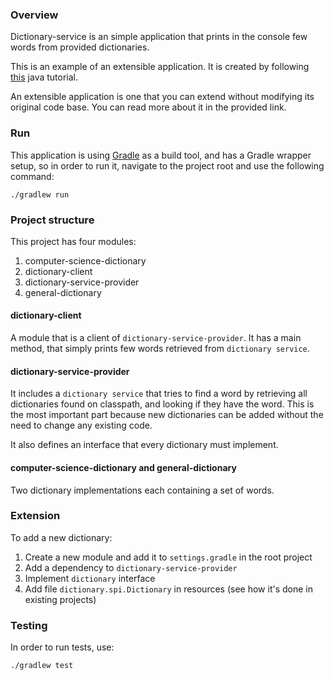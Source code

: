 ### Overview ###
Dictionary-service is an simple application that prints in the console few words from provided dictionaries.

This is an example of an extensible application.
It is created by following [this](https://docs.oracle.com/javase/tutorial/ext/basics/spi.html) java tutorial.

An extensible application is one that you can extend without modifying its original code base. You can read more about it
in the provided link.

### Run
This application is using [Gradle](https://gradle.org) as a build tool, and has a Gradle wrapper setup, so in order to run it,
navigate to the project root and use the following command:

```
./gradlew run
```

### Project structure
This project has four modules:
1. computer-science-dictionary
2. dictionary-client
3. dictionary-service-provider
4. general-dictionary

#### dictionary-client
A module that is a client of `dictionary-service-provider`. It has a main method, that simply prints few words retrieved
from `dictionary service`.

#### dictionary-service-provider
It includes a `dictionary service` that tries to find a word by retrieving all dictionaries found on classpath, and
looking if they have the word. This is the most important part because new dictionaries can be added
without the need to change any existing code.

It also defines an interface that every dictionary must implement.

#### computer-science-dictionary and general-dictionary
Two dictionary implementations each containing a set of words.

### Extension
To add a new dictionary:
1. Create a new module and add it to `settings.gradle` in the root project
2. Add a dependency to `dictionary-service-provider`
3. Implement `dictionary` interface
4. Add file `dictionary.spi.Dictionary` in resources (see how it's done in existing projects)

### Testing
In order to run tests, use:
```
./gradlew test
```
